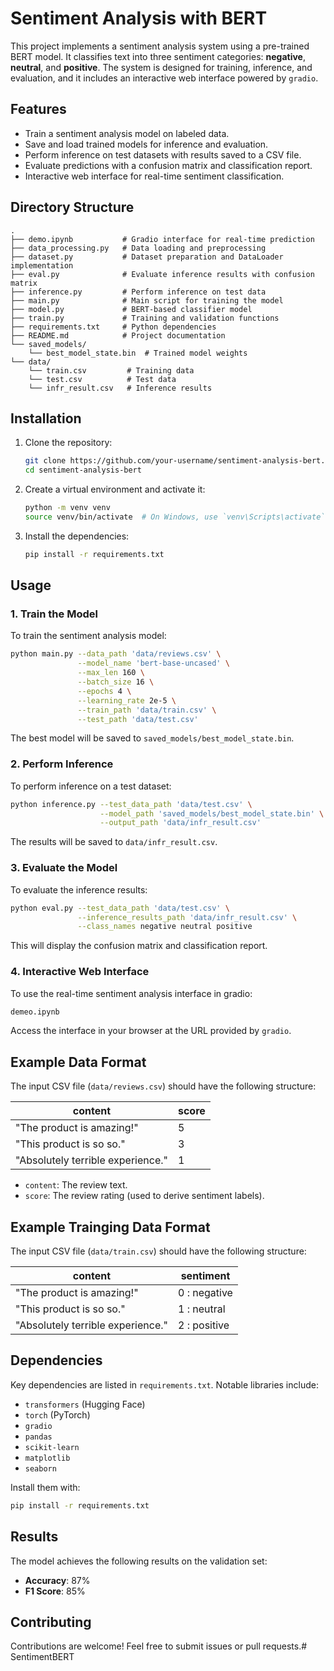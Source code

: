 # Sentiment Analysis with BERT

This project implements a sentiment analysis system using a pre-trained BERT model. It classifies text into three sentiment categories: **negative**, **neutral**, and **positive**. The system is designed for training, inference, and evaluation, and it includes an interactive web interface powered by `gradio`.

## Features

- Train a sentiment analysis model on labeled data.
- Save and load trained models for inference and evaluation.
- Perform inference on test datasets with results saved to a CSV file.
- Evaluate predictions with a confusion matrix and classification report.
- Interactive web interface for real-time sentiment classification.

## Directory Structure

```
.
├── demo.ipynb           # Gradio interface for real-time prediction
├── data_processing.py   # Data loading and preprocessing
├── dataset.py           # Dataset preparation and DataLoader implementation
├── eval.py              # Evaluate inference results with confusion matrix
├── inference.py         # Perform inference on test data
├── main.py              # Main script for training the model
├── model.py             # BERT-based classifier model
├── train.py             # Training and validation functions
├── requirements.txt     # Python dependencies
├── README.md            # Project documentation
└── saved_models/
    └── best_model_state.bin  # Trained model weights
└── data/
    └── train.csv         # Training data
    └── test.csv          # Test data
    └── infr_result.csv   # Inference results
```

## Installation

1. Clone the repository:

   ```bash
   git clone https://github.com/your-username/sentiment-analysis-bert.git
   cd sentiment-analysis-bert
   ```

2. Create a virtual environment and activate it:

   ```bash
   python -m venv venv
   source venv/bin/activate  # On Windows, use `venv\Scripts\activate`
   ```

3. Install the dependencies:

   ```bash
   pip install -r requirements.txt
   ```

## Usage

### 1. Train the Model

To train the sentiment analysis model:

```bash
python main.py --data_path 'data/reviews.csv' \
               --model_name 'bert-base-uncased' \
               --max_len 160 \
               --batch_size 16 \
               --epochs 4 \
               --learning_rate 2e-5 \
               --train_path 'data/train.csv' \
               --test_path 'data/test.csv'
```

The best model will be saved to `saved_models/best_model_state.bin`.

### 2. Perform Inference

To perform inference on a test dataset:

```bash
python inference.py --test_data_path 'data/test.csv' \
                    --model_path 'saved_models/best_model_state.bin' \
                    --output_path 'data/infr_result.csv'
```

The results will be saved to `data/infr_result.csv`.

### 3. Evaluate the Model

To evaluate the inference results:

```bash
python eval.py --test_data_path 'data/test.csv' \
               --inference_results_path 'data/infr_result.csv' \
               --class_names negative neutral positive
```

This will display the confusion matrix and classification report.

### 4. Interactive Web Interface

To use the real-time sentiment analysis interface in gradio:

```bash
demeo.ipynb
```

Access the interface in your browser at the URL provided by `gradio`.

## Example Data Format

The input CSV file (`data/reviews.csv`) should have the following structure:

| content                           | score |
|-----------------------------------|-------|
| "The product is amazing!"         | 5     |
| "This product is so so."          | 3     |
| "Absolutely terrible experience." | 1     |

- `content`: The review text.
- `score`: The review rating (used to derive sentiment labels).

## Example Trainging Data Format

The input CSV file (`data/train.csv`) should have the following structure:

| content                           | sentiment |
|-----------------------------------|-------|
| "The product is amazing!"         | 0 : negative     |
| "This product is so so."          | 1 : neutral      |
| "Absolutely terrible experience." | 2 : positive     |

## Dependencies

Key dependencies are listed in `requirements.txt`. Notable libraries include:

- `transformers` (Hugging Face)
- `torch` (PyTorch)
- `gradio`
- `pandas`
- `scikit-learn`
- `matplotlib`
- `seaborn`

Install them with:

```bash
pip install -r requirements.txt
```

## Results

The model achieves the following results on the validation set:

- **Accuracy**: 87%
- **F1 Score**: 85%

## Contributing

Contributions are welcome! Feel free to submit issues or pull requests.# SentimentBERT
